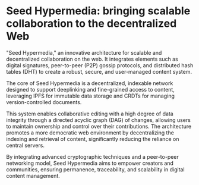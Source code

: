 # Seed Hypermedia: bringing scalable collaboration to the decentralized Web

 "Seed Hypermedia," an innovative architecture for scalable and decentralized collaboration on the web. It integrates
elements such as digital signatures, peer-to-peer (P2P) gossip protocols, and distributed hash tables (DHT) to create a robust, secure,
and user-managed content system.

The core of Seed Hypermedia is a decentralized, indexable network designed to support deeplinking and fine-grained access to content, leveraging IPFS for immutable data storage and CRDTs for managing version-controlled
documents.

This system enables collaborative editing with a high degree of data integrity through a directed acyclic graph (DAG) of
changes, allowing users to maintain ownership and control over their contributions. The architecture promotes a more democratic
web environment by decentralizing the indexing and retrieval of content, significantly reducing the reliance on central servers.

By integrating advanced cryptographic techniques and a peer-to-peer networking model, Seed Hypermedia aims to empower creators
and communities, ensuring permanence, traceability, and scalability in digital content management.
